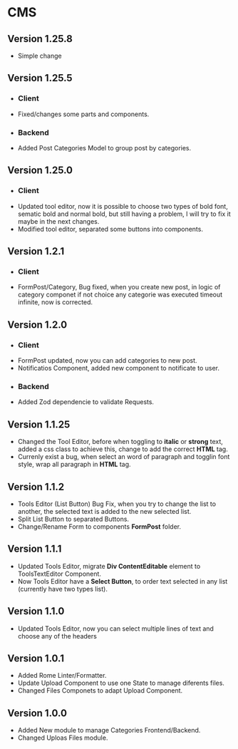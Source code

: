 # CMS

## Version 1.25.8
+ Simple change

## Version 1.25.5
+ ### Client
+ Fixed/changes some parts and components.
+ ### Backend
+ Added Post Categories Model to group post by categories.

## Version 1.25.0
+ ### Client
+ Updated tool editor, now it is possible to choose two types of bold font, sematic bold and normal bold, but still having a problem, I will try to fix it maybe in the next changes.
+ Modified tool editor, separated some buttons into components.

## Version 1.2.1
+ ### Client
+ FormPost/Category, Bug fixed, when you create new post, in logic of category componet if not choice any categorie was executed timeout infinite, now is corrected.

## Version 1.2.0
+ ### Client
+ FormPost updated, now you can add categories to new post.
+ Notificatios Component, added new component to notificate to user.
+ ### Backend
+ Added Zod dependencie to validate Requests.

## Version 1.1.25
+ Changed the Tool Editor, before when toggling to __italic__ or __strong__ text, added a css class to achieve this, change to add the correct __HTML__ tag.
+ Currenly exist a bug, when select an word of paragraph and togglin font style, wrap all paragraph in __HTML__ tag.

## Version 1.1.2
+ Tools Editor (List Button) Bug Fix, when you try to change the list to another, the selected text is added to the new selected list.
+ Split List Button to separated Buttons.
+ Change/Rename Form to components __FormPost__ folder.

## Version 1.1.1
+ Updated Tools Editor, migrate __Div ContentEditable__ element to ToolsTextEditor Component.
+ Now Tools Editor have a __Select Button__, to order text selected in any list (currently have two types list).

## Version 1.1.0
+ Updated Tools Editor, now you can select multiple lines of text and choose any of the headers

## Version 1.0.1
+ Added Rome Linter/Formatter.
+ Update Upload Component to use one State to manage diferents files.
+ Changed Files Componets to adapt Upload Component.

## Version 1.0.0
+ Added New module to manage Categories Frontend/Backend.
+ Changed Uploas Files module.